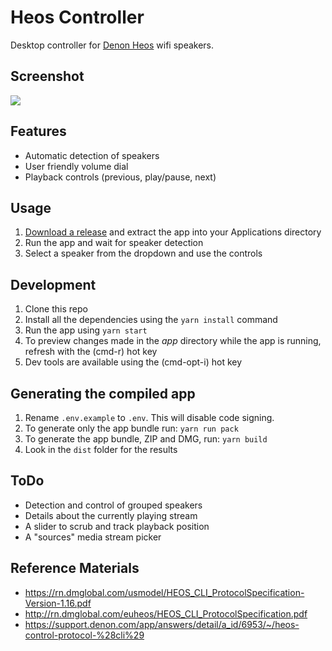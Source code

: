 # Heos Controller
Desktop controller for [Denon Heos](http://heosbydenon.denon.com) wifi speakers.

## Screenshot

![](screenshot.png)

## Features
* Automatic detection of speakers
* User friendly volume dial
* Playback controls (previous, play/pause, next)

## Usage
1. [Download a release](https://github.com/cold-logic/heos-controller/releases) and extract the app into your Applications directory
2. Run the app and wait for speaker detection
3. Select a speaker from the dropdown and use the controls

## Development
1. Clone this repo
2. Install all the dependencies using the `yarn install` command
3. Run the app using `yarn start`
4. To preview changes made in the *app* directory while the app is running, refresh with the (cmd-r) hot key
5. Dev tools are available using the (cmd-opt-i) hot key

## Generating the compiled app
1. Rename `.env.example` to `.env`. This will disable code signing.
2. To generate only the app bundle run: `yarn run pack`
3. To generate the app bundle, ZIP and DMG, run: `yarn build`
4. Look in the `dist` folder for the results

## ToDo
* Detection and control of grouped speakers
* Details about the currently playing stream
* A slider to scrub and track playback position
* A "sources" media stream picker

## Reference Materials

- https://rn.dmglobal.com/usmodel/HEOS_CLI_ProtocolSpecification-Version-1.16.pdf
- http://rn.dmglobal.com/euheos/HEOS_CLI_ProtocolSpecification.pdf
- https://support.denon.com/app/answers/detail/a_id/6953/~/heos-control-protocol-%28cli%29
